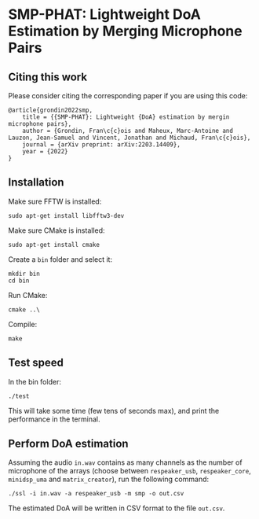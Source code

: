 # SMP-PHAT: Lightweight DoA Estimation by Merging Microphone Pairs

## Citing this work

Please consider citing the corresponding paper if you are using this code:

```
@article{grondin2022smp,
    title = {{SMP-PHAT}: Lightweight {DoA} estimation by mergin microphone pairs},
    author = {Grondin, Fran\c{c}ois and Maheux, Marc-Antoine and Lauzon, Jean-Samuel and Vincent, Jonathan and Michaud, Fran\c{c}ois},
    journal = {arXiv preprint: arXiv:2203.14409},
    year = {2022}
}
```

## Installation

Make sure FFTW is installed:

```
sudo apt-get install libfftw3-dev
```

Make sure CMake is installed:

```
sudo apt-get install cmake
```

Create a `bin` folder and select it:

```
mkdir bin
cd bin
```

Run CMake:

```
cmake ..\
```

Compile:

```
make
```

## Test speed

In the bin folder:

```
./test
```

This will take some time (few tens of seconds max), and print the performance in the terminal.

## Perform DoA estimation

Assuming the audio `in.wav` contains as many channels as the number of microphone of the arrays (choose between `respeaker_usb`, `respeaker_core`, `minidsp_uma` and `matrix_creator`), run the following command:

```
./ssl -i in.wav -a respeaker_usb -m smp -o out.csv
```

The estimated DoA will be written in CSV format to the file `out.csv`.
